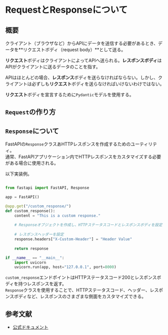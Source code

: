# RequestとResponseについて
## 概要
クライアント（ブラウザなど）からAPIにデータを送信する必要があるとき、データを**リクエストボディ（request body）**として送る。<br />


**リクエスト**ボディはクライアントによってAPIへ送られる。**レスポンスボディ**はAPIがクライアントに送るデータのことを指す。<br />


APIはほとんどの場合、**レスポンス**ボディを送らなければならない。しかし、クライアントは必ずしも**リクエスト**ボディを送らなければいけないわけではない。<br />


**リクエスト**ボディを宣言するために`Pydantic`モデルを使用する。<br />

## `Request`の作り方


## `Response`について
FastAPIの`Response`クラスあHTTPレスポンスを作成するためのユーティリティ。<br />
通常、FastAPIアプリケーション内でHTTPレスポンスをカスタマイズする必要がある場合に使用される。<br />


以下実装例。<br />

```python

from fastapi import FastAPI, Response

app = FastAPI()

@app.get("/custom_response/")
def custom_response():
    content = "This is a custom response."
    
    # Responseオブジェクトを作成し、HTTPステータスコードとレスポンスボディを設定 response = Response(content=content, status_code=200)
    
    # レスポンスヘッダーを設定
    response.headers["X-Custom-Header"] = "Header Value"
    
    return response

if __name__ == "__main__":
    import uvicorn
    uvicorn.run(app, host="127.0.0.1", port=8000)

```

`custom_response`エンドポイントはHTTPステータスコード200とレスポンスボディを持つレスポンスを返す。<br />
`Response`クラスを使用することで、HTTPステータスコード、ヘッダー、レスポンスボディなど、レスポンスのさまざまな側面をカスタマイズできる。<br />



## 参考文献
- [公式ドキュメント](https://fastapi.tiangolo.com/ja/tutorial/body/)<br />

